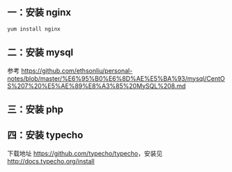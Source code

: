 ## 一：安装 nginx

```bash
yum install nginx
```

## 二：安装 mysql

参考 <https://github.com/ethsonliu/personal-notes/blob/master/%E6%95%B0%E6%8D%AE%E5%BA%93/mysql/CentOS%207%20%E5%AE%89%E8%A3%85%20MySQL%208.md>

## 三：安装 php



## 四：安装 typecho

下载地址 <https://github.com/typecho/typecho>，安装见 <http://docs.typecho.org/install>
